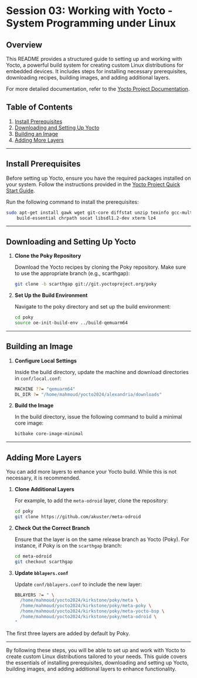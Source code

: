 # Session 03: Working with Yocto - System Programming under Linux

## Overview

This README provides a structured guide to setting up and working with Yocto, a powerful build system for creating custom Linux distributions for embedded devices. It includes steps for installing necessary prerequisites, downloading recipes, building images, and adding additional layers.

For more detailed documentation, refer to the [Yocto Project Documentation](https://docs.yoctoproject.org/index.html).

## Table of Contents

1. [Install Prerequisites](#install-prerequisites)
2. [Downloading and Setting Up Yocto](#downloading-and-setting-up-yocto)
3. [Building an Image](#building-an-image)
4. [Adding More Layers](#adding-more-layers)

---

## Install Prerequisites

Before setting up Yocto, ensure you have the required packages installed on your system. Follow the instructions provided in the [Yocto Project Quick Start Guide](https://docs.yoctoproject.org/brief-yoctoprojectqs/index.html).

Run the following command to install the prerequisites:

```sh
sudo apt-get install gawk wget git-core diffstat unzip texinfo gcc-multilib \
    build-essential chrpath socat libsdl1.2-dev xterm lz4
```

---

## Downloading and Setting Up Yocto

1. **Clone the Poky Repository**

   Download the Yocto recipes by cloning the Poky repository. Make sure to use the appropriate branch (e.g., scarthgap):

   ```sh
   git clone -b scarthgap git://git.yoctoproject.org/poky
   ```

2. **Set Up the Build Environment**

   Navigate to the poky directory and set up the build environment:

   ```sh
   cd poky
   source oe-init-build-env ../build-qemuarm64
   ```

---

## Building an Image

1. **Configure Local Settings**

   Inside the build directory, update the machine and download directories in `conf/local.conf`:

   ```sh
   MACHINE ??= "qemuarm64"
   DL_DIR ?= "/home/mahmoud/yocto2024/alexandria/downloads"
   ```

2. **Build the Image**

   In the build directory, issue the following command to build a minimal core image:

   ```sh
   bitbake core-image-minimal
   ```

---

## Adding More Layers

You can add more layers to enhance your Yocto build. While this is not necessary, it is recommended.

1. **Clone Additional Layers**

   For example, to add the `meta-odroid` layer, clone the repository:

   ```sh
   cd poky
   git clone https://github.com/akuster/meta-odroid
   ```

2. **Check Out the Correct Branch**

   Ensure that the layer is on the same release branch as Yocto (Poky). For instance, if Poky is on the `scarthgap` branch:

   ```sh
   cd meta-odroid
   git checkout scarthgap
   ```

3. **Update `bblayers.conf`**

   Update `conf/bblayers.conf` to include the new layer:

   ```sh
   BBLAYERS ?= " \
     /home/mahmoud/yocto2024/kirkstone/poky/meta \
     /home/mahmoud/yocto2024/kirkstone/poky/meta-poky \
     /home/mahmoud/yocto2024/kirkstone/poky/meta-yocto-bsp \
     /home/mahmoud/yocto2024/kirkstone/poky/meta-odroid \
   "
   ```

The first three layers are added by default by Poky.

---

By following these steps, you will be able to set up and work with Yocto to create custom Linux distributions tailored to your needs. This guide covers the essentials of installing prerequisites, downloading and setting up Yocto, building images, and adding additional layers to enhance functionality.
